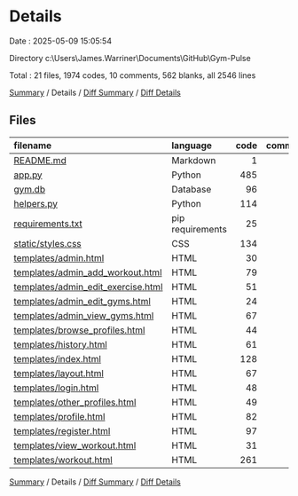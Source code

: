 # Details

Date : 2025-05-09 15:05:54

Directory c:\\Users\\James.Warriner\\Documents\\GitHub\\Gym-Pulse

Total : 21 files,  1974 codes, 10 comments, 562 blanks, all 2546 lines

[Summary](results.md) / Details / [Diff Summary](diff.md) / [Diff Details](diff-details.md)

## Files
| filename | language | code | comment | blank | total |
| :--- | :--- | ---: | ---: | ---: | ---: |
| [README.md](/README.md) | Markdown | 1 | 0 | 0 | 1 |
| [app.py](/app.py) | Python | 485 | 1 | 224 | 710 |
| [gym.db](/gym.db) | Database | 96 | 0 | 1 | 97 |
| [helpers.py](/helpers.py) | Python | 114 | 0 | 38 | 152 |
| [requirements.txt](/requirements.txt) | pip requirements | 25 | 0 | 0 | 25 |
| [static/styles.css](/static/styles.css) | CSS | 134 | 0 | 43 | 177 |
| [templates/admin.html](/templates/admin.html) | HTML | 30 | 0 | 11 | 41 |
| [templates/admin\_add\_workout.html](/templates/admin_add_workout.html) | HTML | 79 | 0 | 14 | 93 |
| [templates/admin\_edit\_exercise.html](/templates/admin_edit_exercise.html) | HTML | 51 | 0 | 16 | 67 |
| [templates/admin\_edit\_gyms.html](/templates/admin_edit_gyms.html) | HTML | 24 | 0 | 13 | 37 |
| [templates/admin\_view\_gyms.html](/templates/admin_view_gyms.html) | HTML | 67 | 0 | 17 | 84 |
| [templates/browse\_profiles.html](/templates/browse_profiles.html) | HTML | 44 | 0 | 14 | 58 |
| [templates/history.html](/templates/history.html) | HTML | 61 | 0 | 11 | 72 |
| [templates/index.html](/templates/index.html) | HTML | 128 | 2 | 17 | 147 |
| [templates/layout.html](/templates/layout.html) | HTML | 67 | 2 | 21 | 90 |
| [templates/login.html](/templates/login.html) | HTML | 48 | 0 | 15 | 63 |
| [templates/other\_profiles.html](/templates/other_profiles.html) | HTML | 49 | 4 | 8 | 61 |
| [templates/profile.html](/templates/profile.html) | HTML | 82 | 0 | 13 | 95 |
| [templates/register.html](/templates/register.html) | HTML | 97 | 1 | 27 | 125 |
| [templates/view\_workout.html](/templates/view_workout.html) | HTML | 31 | 0 | 4 | 35 |
| [templates/workout.html](/templates/workout.html) | HTML | 261 | 0 | 55 | 316 |

[Summary](results.md) / Details / [Diff Summary](diff.md) / [Diff Details](diff-details.md)